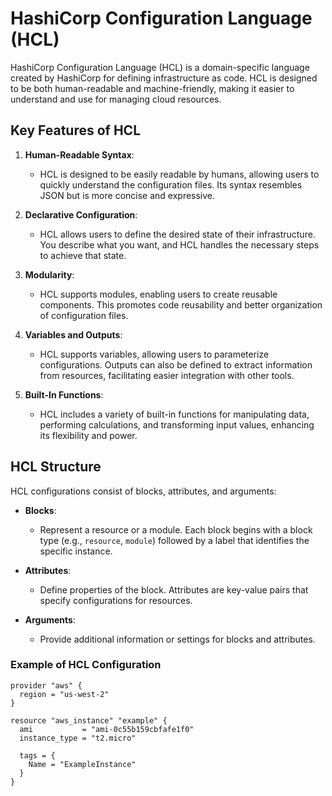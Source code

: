 # HashiCorp Configuration Language (HCL)

HashiCorp Configuration Language (HCL) is a domain-specific language created by HashiCorp for defining infrastructure as code. HCL is designed to be both human-readable and machine-friendly, making it easier to understand and use for managing cloud resources.

## Key Features of HCL

1. **Human-Readable Syntax**: 
   - HCL is designed to be easily readable by humans, allowing users to quickly understand the configuration files. Its syntax resembles JSON but is more concise and expressive.

2. **Declarative Configuration**: 
   - HCL allows users to define the desired state of their infrastructure. You describe what you want, and HCL handles the necessary steps to achieve that state.

3. **Modularity**: 
   - HCL supports modules, enabling users to create reusable components. This promotes code reusability and better organization of configuration files.

4. **Variables and Outputs**: 
   - HCL supports variables, allowing users to parameterize configurations. Outputs can also be defined to extract information from resources, facilitating easier integration with other tools.

5. **Built-In Functions**: 
   - HCL includes a variety of built-in functions for manipulating data, performing calculations, and transforming input values, enhancing its flexibility and power.

## HCL Structure

HCL configurations consist of blocks, attributes, and arguments:

- **Blocks**: 
  - Represent a resource or a module. Each block begins with a block type (e.g., `resource`, `module`) followed by a label that identifies the specific instance.

- **Attributes**: 
  - Define properties of the block. Attributes are key-value pairs that specify configurations for resources.

- **Arguments**: 
  - Provide additional information or settings for blocks and attributes.

### Example of HCL Configuration

```hcl
provider "aws" {
  region = "us-west-2"
}

resource "aws_instance" "example" {
  ami           = "ami-0c55b159cbfafe1f0"
  instance_type = "t2.micro"

  tags = {
    Name = "ExampleInstance"
  }
}
